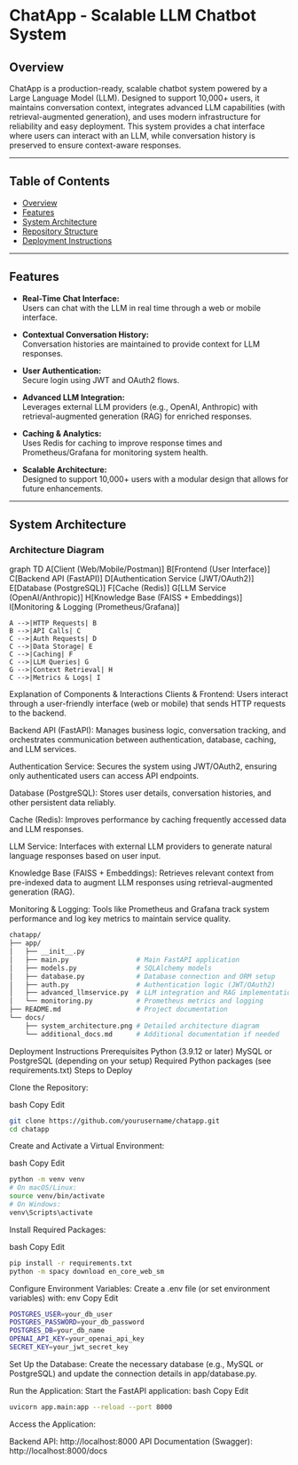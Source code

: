 # ChatApp - Scalable LLM Chatbot System

## Overview

ChatApp is a production-ready, scalable chatbot system powered by a Large Language Model (LLM). Designed to support 10,000+ users, it maintains conversation context, integrates advanced LLM capabilities (with retrieval-augmented generation), and uses modern infrastructure for reliability and easy deployment. This system provides a chat interface where users can interact with an LLM, while conversation history is preserved to ensure context-aware responses.

---

## Table of Contents

- [Overview](#overview)
- [Features](#features)
- [System Architecture](#system-architecture)
- [Repository Structure](#repository-structure)
- [Deployment Instructions](#deployment-instructions)

---

## Features

- **Real-Time Chat Interface:**  
  Users can chat with the LLM in real time through a web or mobile interface.
  
- **Contextual Conversation History:**  
  Conversation histories are maintained to provide context for LLM responses.
  
- **User Authentication:**  
  Secure login using JWT and OAuth2 flows.
  
- **Advanced LLM Integration:**  
  Leverages external LLM providers (e.g., OpenAI, Anthropic) with retrieval-augmented generation (RAG) for enriched responses.
  
- **Caching & Analytics:**  
  Uses Redis for caching to improve response times and Prometheus/Grafana for monitoring system health.
  
- **Scalable Architecture:**  
  Designed to support 10,000+ users with a modular design that allows for future enhancements.

---

## System Architecture

### Architecture Diagram


graph TD
    A[Client (Web/Mobile/Postman)]
    B[Frontend (User Interface)]
    C[Backend API (FastAPI)]
    D[Authentication Service (JWT/OAuth2)]
    E[Database (PostgreSQL)]
    F[Cache (Redis)]
    G[LLM Service (OpenAI/Anthropic)]
    H[Knowledge Base (FAISS + Embeddings)]
    I[Monitoring & Logging (Prometheus/Grafana)]

    A -->|HTTP Requests| B
    B -->|API Calls| C
    C -->|Auth Requests| D
    C -->|Data Storage| E
    C -->|Caching| F
    C -->|LLM Queries| G
    G -->|Context Retrieval| H
    C -->|Metrics & Logs| I



Explanation of Components & Interactions
Clients & Frontend:
Users interact through a user-friendly interface (web or mobile) that sends HTTP requests to the backend.

Backend API (FastAPI):
Manages business logic, conversation tracking, and orchestrates communication between authentication, database, caching, and LLM services.

Authentication Service:
Secures the system using JWT/OAuth2, ensuring only authenticated users can access API endpoints.

Database (PostgreSQL):
Stores user details, conversation histories, and other persistent data reliably.

Cache (Redis):
Improves performance by caching frequently accessed data and LLM responses.

LLM Service:
Interfaces with external LLM providers to generate natural language responses based on user input.

Knowledge Base (FAISS + Embeddings):
Retrieves relevant context from pre-indexed data to augment LLM responses using retrieval-augmented generation (RAG).

Monitoring & Logging:
Tools like Prometheus and Grafana track system performance and log key metrics to maintain service quality.





```bash
chatapp/
├── app/
│   ├── __init__.py
│   ├── main.py                 # Main FastAPI application
│   ├── models.py               # SQLAlchemy models
│   ├── database.py             # Database connection and ORM setup
│   ├── auth.py                 # Authentication logic (JWT/OAuth2)
│   ├── advanced_llmservice.py  # LLM integration and RAG implementation
│   └── monitoring.py           # Prometheus metrics and logging
├── README.md                   # Project documentation
└── docs/
    ├── system_architecture.png # Detailed architecture diagram
    └── additional_docs.md      # Additional documentation if needed


```


Deployment Instructions
Prerequisites
Python (3.9.12 or later)
MySQL or PostgreSQL (depending on your setup)
Required Python packages (see requirements.txt)
Steps to Deploy


Clone the Repository:

bash
Copy
Edit
```bash
git clone https://github.com/yourusername/chatapp.git
cd chatapp
```

Create and Activate a Virtual Environment:

bash
Copy
Edit


```bash
python -m venv venv
# On macOS/Linux:
source venv/bin/activate
# On Windows:
venv\Scripts\activate
```
Install Required Packages:

bash
Copy
Edit
```bash
pip install -r requirements.txt
python -m spacy download en_core_web_sm
```




Configure Environment Variables:
Create a .env file (or set environment variables) with:
env
Copy
Edit
```bash
POSTGRES_USER=your_db_user
POSTGRES_PASSWORD=your_db_password
POSTGRES_DB=your_db_name
OPENAI_API_KEY=your_openai_api_key
SECRET_KEY=your_jwt_secret_key
```


Set Up the Database:
Create the necessary database (e.g., MySQL or PostgreSQL) and update the connection details in app/database.py.


Run the Application:
Start the FastAPI application:
bash
Copy
Edit
```bash
uvicorn app.main:app --reload --port 8000
```


Access the Application:

Backend API: http://localhost:8000
API Documentation (Swagger): http://localhost:8000/docs

